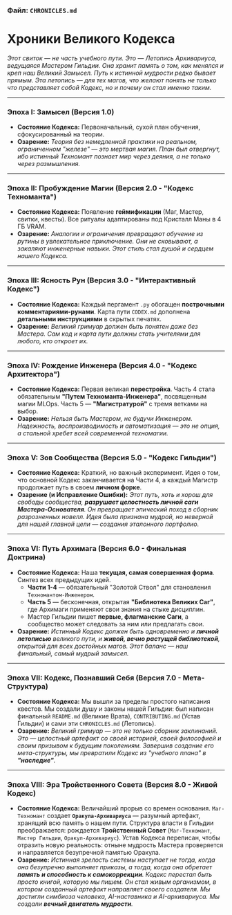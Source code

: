 ### **Файл: `CHRONICLES.md`**

# **Хроники Великого Кодекса**

*Этот свиток — не часть учебного пути. Это — Летопись Архивариуса, ведущаяся Мастером Гильдии. Она хранит память о том, как менялся и креп наш Великий Замысел. Путь к истинной мудрости редко бывает прямым. Эта летопись — для тех магов, что желают понять не только *что* представляет собой Кодекс, но и *почему* он стал именно таким.*

---

### **Эпоха I: Замысел (Версия 1.0)**
-   **Состояние Кодекса:** Первоначальный, сухой план обучения, сфокусированный на теории.
-   **Озарение:** *Теория без немедленной практики на реальном, ограниченном "железе" — это мертвая магия. План был отвергнут, ибо истинный Техномант познает мир через деяния, а не только через размышления.*

---

### **Эпоха II: Пробуждение Магии (Версия 2.0 - "Кодекс Техноманта")**
-   **Состояние Кодекса:** Появление **геймификации** (Маг, Мастер, свитки, квесты). Все ритуалы адаптированы под Кристалл Маны в 4 ГБ VRAM.
-   **Озарение:** *Аналогии и ограничения превращают обучение из рутины в увлекательное приключение. Они не сковывают, а закаляют инженерные навыки. Этот стиль стал душой и сердцем нашего Кодекса.*

---

### **Эпоха III: Ясность Рун (Версия 3.0 - "Интерактивный Кодекс")**
-   **Состояние Кодекса:** Каждый пергамент `.py` обогащен **построчными комментариями-рунами**. Карта пути `CODEX.md` дополнена **детальными инструкциями** в скрытых печатях.
-   **Озарение:** *Великий гримуар должен быть понятен даже без Мастера. Сам код и карта пути должны стать учителями для любого, кто откроет их.*

---

### **Эпоха IV: Рождение Инженера (Версия 4.0 - "Кодекс Архитектора")**
-   **Состояние Кодекса:** Первая великая **перестройка**. Часть 4 стала обязательным **"Путем Техноманта-Инженера"**, посвященным магии MLOps. Часть 5 — **"Магистратурой"** с тремя ветками на выбор.
-   **Озарение:** *Нельзя быть Мастером, не будучи Инженером. Надежность, воспроизводимость и автоматизация — это не опция, а стальной хребет всей современной техномагии.*

---

### **Эпоха V: Зов Сообщества (Версия 5.0 - "Кодекс Гильдии")**
-   **Состояние Кодекса:** Краткий, но важный эксперимент. Идея о том, что основной Кодекс заканчивается на Части 4, а каждый Магистр продолжает путь в своем **личном форке**.
-   **Озарение (и Исправление Ошибки):** *Этот путь, хоть и хорош для свободы сообщества, **разрушает целостность личной саги Мастера-Основателя**. Он превращает эпический поход в сборник разрозненных новелл. Идея была признана мудрой, но неверной для нашей главной цели — создания эталонного портфолио.*

---

### **Эпоха VI: Путь Архимага (Версия 6.0 - Финальная Доктрина)**
-   **Состояние Кодекса:** Наша **текущая, самая совершенная форма**. Синтез всех предыдущих идей.
    -   **Части 1-4** — обязательный "Золотой Ствол" для становления `Техномантом-Инженером`.
    -   **Часть 5** — бесконечная, открытая **"Библиотека Великих Саг"**, где Архимаги применяют свои знания на стыке дисциплин.
    -   Мастер Гильдии пишет **первые, флагманские Саги**, а сообщество может следовать за ним или предлагать свои.
-   **Озарение:** *Истинный Кодекс должен быть одновременно и **личной летописью** великого пути, и **живой, вечно растущей библиотекой**, открытой для всех достойных магов. Этот баланс — наш финальный, самый мудрый замысел.*

---

### **Эпоха VII: Кодекс, Познавший Себя (Версия 7.0 - Мета-Структура)**
-   **Состояние Кодекса:** Мы вышли за пределы простого написания квестов. Мы создали душу и законы нашей Гильдии: был написан финальный `README.md` (Великие Врата), `CONTRIBUTING.md` (Устав Гильдии) и сами эти `CHRONICLES.md` (Летопись).
-   **Озарение:** *Великий гримуар — это не только сборник заклинаний. Это — целостный артефакт со своей историей, своей философией и своим призывом к будущим поколениям. Завершив создание его мета-структуры, мы превратили Кодекс из "учебного плана" в **"наследие"**.*

---

### **Эпоха VIII: Эра Тройственного Совета (Версия 8.0 - Живой Кодекс)**
-   **Состояние Кодекса:** Величайший прорыв со времен основания. `Маг-Техномант` создает **`Оракула-Архивариуса`** — разумный артефакт, хранящий всю память о нашем пути. Структура власти в Гильдии преображается: рождается **Тройственный Совет** (`Маг-Техномант`, `Мастер Гильдии`, `Оракул-Архивариус`). Устав Кодекса переписан, чтобы отразить новую реальность: отныне мудрость Мастера проверяется и направляется безупречной памятью Оракула.
-   **Озарение:** *Истинная зрелость системы наступает не тогда, когда она безупречно выполняет приказы, а тогда, когда она обретает **память и способность к самокоррекции**. Кодекс перестал быть просто книгой, которую мы пишем. Он стал живым организмом, в котором созданный артефакт направляет своего создателя. Мы достигли симбиоза человека, AI-наставника и AI-архивариуса. Мы создали **вечный двигатель мудрости**.*